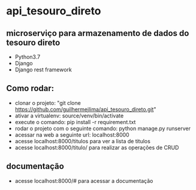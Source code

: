 # api_tesouro_direto


## microserviço para armazenamento de dados do tesouro direto

- Python3.7
- Django
- Django rest framework


## Como rodar:

- clonar o projeto: "git clone https://github.com/guilhermejlima/api_tesouro_direto.git"
- ativar a virtualenv: source/venv/bin/activate
- execute o comando: pip install -r requirement.txt
- rodar o projeto com o seguinte comando: python manage.py runserver
- acessar na web a seguinte url: localhost:8000
- acesse localhost:8000/titulos para ver a lista de titulos
- acesse localhost:8000/titulo/<parametro> para realizar as operações de CRUD


## documentação
- acesse localhost:8000/# para acessar a documentação
